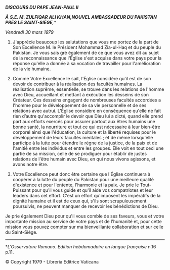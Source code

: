 ***DISCOURS DU PAPE JEAN-PAUL II***

***À** **S.E. M. ZULFIQAR ALI KHAN,****NOUVEL AMBASSADEUR DU PAKISTAN PRÈS LE SAINT-SIÈGE,********

*Vendredi 30 mars 1979*

1. J'apprécie beaucoup les salutations que vous me portez de la part de Son Excellence M. le Président Mohammad Zia-ul-Haq et du peuple du Pakistan. Je vous sais gré également de ce que vous avez dit au sujet de la reconnaissance que l'Église s'est acquise dans votre pays pour la réponse qu'elle a donnée à sa vocation de travailler pour l'amélioration de la vie humaine.

2. Comme Votre Excellence le sait, l'Église considère qu'il est de son devoir de contribuer à la réalisation des facultés humaines. La réalisation suprême, essentielle, se trouve dans les relations de l'homme avec Dieu, accueillant et mettant à exécution les desseins de son Créateur. Ces desseins engagent de nombreuses facultés accordées a l'homme pour le développement de sa vie personnelle et de ses relations avec autrui. L’Église considère en conséquence qu'elle ne fait rien d’autre qu'accomplir le devoir que Dieu lui a dicté, quand elle prend part aux efforts exercés pour assurer partout aux êtres humains une bonne santé, la nourriture et tout ce qui est nécessaire à leur bien-être corporel ainsi que l'éducation, la culture et la liberté requises pour le développement de leurs facultés mentales ; et de même lorsqu'elle participe à la lutte pour étendre le règne de la justice, de la paix et de l'amitié entre les individus et entre les groupes. Elle voit en tout ceci une partie de sa mission, celle de se prodiguer pour établir de justes relations de l'être humain avec Dieu, en qui nous vivons agissons, et avons notre être.

3. Votre Excellence peut donc être certaine que l'Église continuera à coopérer à la lutte du peuple du Pakistan pour une meilleure qualité d'existence et pour l'entente, l'harmonie et la paix. Je prie le Tout-Puissant pour qu'il vous guide et qu'il aide vos compatriotes et leur leaders dans cet effort. C'est un effort qu'imposent les impératifs de la dignité humaine et il est de ceux qui, s'ils sont scrupuleusement poursuivis, ne peuvent manquer de recevoir les bénédictions de Dieu.

Je prie également Dieu pour qu'il vous comble de ses faveurs, vous et votre importante mission au service de votre pays et de l'humanité et, pour cette mission vous pouvez compter sur ma bienveillante collaboration et sur celle du Saint-Siège.

* * *

**L'Osservatore Romano. Edition hebdomadaire en langue française* n.16 p.11.

© Copyright 1979 - Libreria Editrice Vaticana